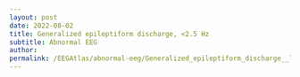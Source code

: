 ```yaml
---
layout: post
date: 2022-08-02 
title: Generalized epileptiform discharge, <2.5 Hz 
subtitle: Abnormal EEG
author: 
permalink: /EEGAtlas/abnormal-eeg/Generalized_epileptiform_discharge__less_than2.5_Hz
---
```



